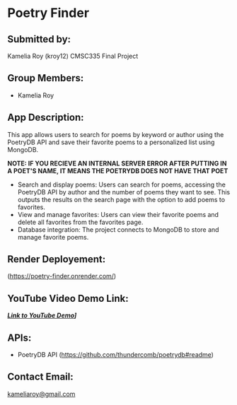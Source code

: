 # Poetry Finder

## Submitted by:
Kamelia Roy (kroy12)
CMSC335 Final Project

## Group Members:
- Kamelia Roy

## App Description:
This app allows users to search for poems by keyword or author using the PoetryDB API and save their favorite poems to a personalized list using MongoDB.

**NOTE: IF YOU RECIEVE AN INTERNAL SERVER ERROR AFTER PUTTING IN A POET'S NAME, IT MEANS THE POETRYDB DOES NOT HAVE THAT POET**

- Search and display poems: Users can search for poems, accessing the PoetryDB API by author and the number of poems they want to see. This  outputs the results on the search page with the option to add poems to favorites.
- View and manage favorites: Users can view their favorite poems and delete all favorites from the favorites page.
- Database integration: The project connects to MongoDB to store and manage favorite poems.

## Render Deployement:
(https://poetry-finder.onrender.com/)

## YouTube Video Demo Link:
***[Link to YouTube Demo](https://www.youtube.com/watch?v=-WsBaciaE-8)]***

## APIs:
- PoetryDB API (https://github.com/thundercomb/poetrydb#readme)

## Contact Email:
kameliaroy@gmail.com
